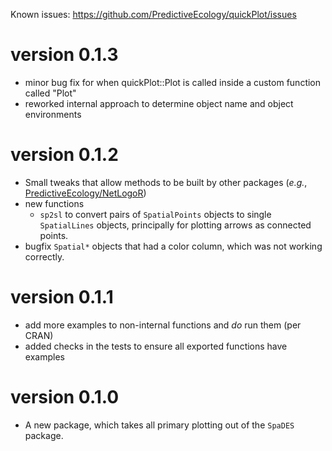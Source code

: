 Known issues: https://github.com/PredictiveEcology/quickPlot/issues

version 0.1.3
==================
* minor bug fix for when quickPlot::Plot is called inside a custom function called "Plot"
* reworked internal approach to determine object name and object environments

version 0.1.2
=============
* Small tweaks that allow methods to be built by other packages (*e.g.*, [PredictiveEcology/NetLogoR](https://github.com/PredictiveEcology/NetLogoR))
* new functions
    - `sp2sl` to convert pairs of `SpatialPoints` objects to single `SpatialLines` objects, principally for plotting arrows as connected points.
* bugfix `Spatial*` objects that had a color column, which was not working correctly.

version 0.1.1
=============

* add more examples to non-internal functions and *do* run them (per CRAN)
* added checks in the tests to ensure all exported functions have examples

version 0.1.0
=============

* A new package, which takes all primary plotting out of the `SpaDES` package.
